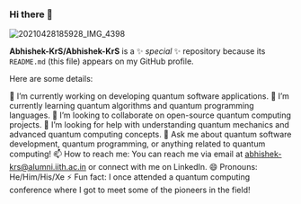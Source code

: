 ### Hi there 👋

![20210428185928_IMG_4398](https://github.com/Abhishek-KrS/Abhishek-KrS/assets/38554267/87757c4a-f22f-4897-8641-3b0514be2fd2)

**Abhishek-KrS/Abhishek-KrS** is a ✨ _special_ ✨ repository because its `README.md` (this file) appears on my GitHub profile.

Here are some details:

🔭 I’m currently working on developing quantum software applications.
🌱 I’m currently learning quantum algorithms and quantum programming languages.
👯 I’m looking to collaborate on open-source quantum computing projects.
🤔 I’m looking for help with understanding quantum mechanics and advanced quantum computing concepts.
💬 Ask me about quantum software development, quantum programming, or anything related to quantum computing!
📫 How to reach me: You can reach me via email at abhishek-krs@alumni.iith.ac.in or connect with me on LinkedIn.
😄 Pronouns: He/Him/His/Xe
⚡ Fun fact: I once attended a quantum computing conference where I got to meet some of the pioneers in the field!


